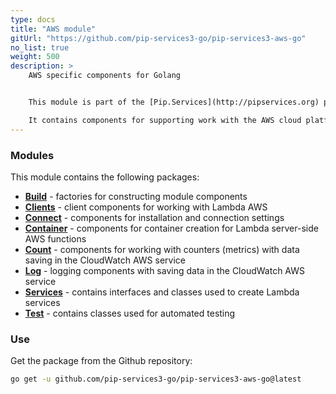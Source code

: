 ```yaml
---
type: docs
title: "AWS module"
gitUrl: "https://github.com/pip-services3-go/pip-services3-aws-go"
no_list: true
weight: 500
description: > 
    AWS specific components for Golang


    This module is part of the [Pip.Services](http://pipservices.org) polyglot microservices toolkit.

    It contains components for supporting work with the AWS cloud platform.
---
```



### Modules

This module contains the following packages:

- [**Build**](build) - factories for constructing module components
- [**Clients**](clients) - client components for working with Lambda AWS
- [**Connect**](connect) - components for installation and connection settings
- [**Container**](container) - components for container creation for Lambda server-side AWS functions
- [**Count**](count) - components for working with counters (metrics) with data saving in the CloudWatch AWS service
- [**Log**](log) - logging components with saving data in the CloudWatch AWS service
- [**Services**](log) - contains interfaces and classes used to create Lambda services
- [**Test**](test) - contains classes used for automated testing

### Use

Get the package from the Github repository:
```bash
go get -u github.com/pip-services3-go/pip-services3-aws-go@latest
```
